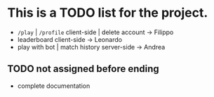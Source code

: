 # This is a TODO list for the project.

- `/play` | `/profile` client-side | delete account -> Filippo
- leaderboard client-side -> Leonardo
- play with bot | match history server-side -> Andrea

## TODO not assigned before ending

- complete documentation

